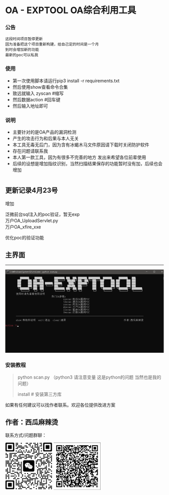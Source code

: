 # OA - EXPTOOL OA综合利用工具

### 公告
    这段时间项目暂停更新
    因为准备把这个项目重新构建，给自己定的时间是一个月
    到时会增加新的功能
    最新的poc可以私我
### 使用

- 第一次使用脚本请运行pip3 install -r requirements.txt
- 然后使用show查看命令合集
- 致远就输入 zyscan #缩写
- 然后数据action   #回车键
- 然后输入地址即可


### 说明
- 主要针对的是OA产品的漏洞检测
- 产生的攻击行为和后果与本人无关
- 本工具无毒无后门，因为含有冰蝎木马文件原因请下载时关闭防护软件
- 存在问题请联系我
- 本人第一款工具，因为有很多不完善的地方 发出来希望各位前辈使用
- 后续的设想是增加指纹识别，当然扫描结果保存的功能暂时没有加，后续也会增加
#


更新记录4月23号
--------------------------------------------

增加

泛微前台sql注入的poc验证，暂无exp  
万户OA_UploadServlet.py  
万户OA_xfire_xxe 

优化poc的验证功能

## 主界面

----
![cmd](readme/cmd.jpg)


### 安装教程
> python scan.py  （python3 请注意变量 这是python的问题 当然也是我的问题）
> 
> install # 安装第三方库
> 


如果有任何建议可以找作者联系。欢迎各位提供改进方案
## 作者：西瓜麻辣烫

联系方式/问题群聊：
 
![vx](readme/vx.jpg) ![ql](readme/ql.jpg)

